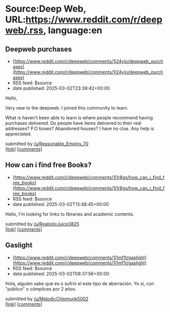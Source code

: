 # Source:Deep Web, URL:https://www.reddit.com/r/deepweb/.rss, language:en

## Deepweb purchases
 - [https://www.reddit.com/r/deepweb/comments/1j24yio/deepweb_purchases](https://www.reddit.com/r/deepweb/comments/1j24yio/deepweb_purchases)
 - RSS feed: $source
 - date published: 2025-03-02T23:39:42+00:00

<!-- SC_OFF --><div class="md"><p>Hello, </p> <p>Very new to the deepweb. I joined this community to learn.</p> <p>What is haven&#39;t been able to learn is where people recommend having purchases delivered. Do people have items delivered to their real addresses? P.O boxes? Abandoned houses? I have no clue. Any help is appreciated. </p> </div><!-- SC_ON --> &#32; submitted by &#32; <a href="https://www.reddit.com/user/Reasonable_Employ_70"> /u/Reasonable_Employ_70 </a> <br/> <span><a href="https://www.reddit.com/r/deepweb/comments/1j24yio/deepweb_purchases/">[link]</a></span> &#32; <span><a href="https://www.reddit.com/r/deepweb/comments/1j24yio/deepweb_purchases/">[comments]</a></span>

## How can i find free Books?
 - [https://www.reddit.com/r/deepweb/comments/1j1r8gs/how_can_i_find_free_books](https://www.reddit.com/r/deepweb/comments/1j1r8gs/how_can_i_find_free_books)
 - RSS feed: $source
 - date published: 2025-03-02T13:48:45+00:00

<!-- SC_OFF --><div class="md"><p>Hello, I&#39;m looking for links to libraries and academic contents.</p> </div><!-- SC_ON --> &#32; submitted by &#32; <a href="https://www.reddit.com/user/RealisticJuice3825"> /u/RealisticJuice3825 </a> <br/> <span><a href="https://www.reddit.com/r/deepweb/comments/1j1r8gs/how_can_i_find_free_books/">[link]</a></span> &#32; <span><a href="https://www.reddit.com/r/deepweb/comments/1j1r8gs/how_can_i_find_free_books/">[comments]</a></span>

## Gaslight
 - [https://www.reddit.com/r/deepweb/comments/1j1mf1t/gaslight](https://www.reddit.com/r/deepweb/comments/1j1mf1t/gaslight)
 - RSS feed: $source
 - date published: 2025-03-02T08:37:56+00:00

<!-- SC_OFF --><div class="md"><p>Hola, alguien sabe que es o sufrió el este tipo de aberración. Yo si, con &quot;público&quot; o cómplices por 2 años. </p> </div><!-- SC_ON --> &#32; submitted by &#32; <a href="https://www.reddit.com/user/MelodicChipmunk5002"> /u/MelodicChipmunk5002 </a> <br/> <span><a href="https://www.reddit.com/r/deepweb/comments/1j1mf1t/gaslight/">[link]</a></span> &#32; <span><a href="https://www.reddit.com/r/deepweb/comments/1j1mf1t/gaslight/">[comments]</a></span>

